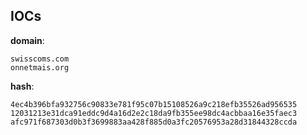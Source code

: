 
## IOCs

__domain__:

```text
swisscoms.com
onnetmais.org
```
__hash__:

```text
4ec4b396bfa932756c90833e781f95c07b15108526a9c218efb35526ad956535
12031213e31dca91eddc9d4a16d2e2c18da9fb355ee98dc4acbbaa16e35faec3
afc971f687303d0b3f3699883aa428f885d0a3fc20576953a28d31844328ccda
```